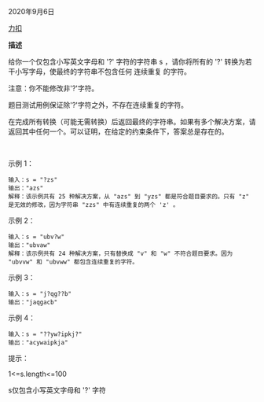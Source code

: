 2020年9月6日

[力扣](https://leetcode-cn.com/problems/replace-all-s-to-avoid-consecutive-repeating-characters)

**描述**

给你一个仅包含小写英文字母和 '?' 字符的字符串 s<var> </var>，请你将所有的 '?' 转换为若干小写字母，使最终的字符串不包含任何 连续重复 的字符。

注意：你不能修改非'?'字符。

题目测试用例保证除'?'字符之外，不存在连续重复的字符。

在完成所有转换（可能无需转换）后返回最终的字符串。如果有多个解决方案，请返回其中任何一个。可以证明，在给定的约束条件下，答案总是存在的。

 

示例 1：
```
输入：s = "?zs"
输出："azs"
解释：该示例共有 25 种解决方案，从 "azs" 到 "yzs" 都是符合题目要求的。只有 "z" 是无效的修改，因为字符串 "zzs" 中有连续重复的两个 'z' 。
```

示例 2：
```
输入：s = "ubv?w"
输出："ubvaw"
解释：该示例共有 24 种解决方案，只有替换成 "v" 和 "w" 不符合题目要求。因为 "ubvvw" 和 "ubvww" 都包含连续重复的字符。
```
示例 3：
```
输入：s = "j?qg??b"
输出："jaqgacb"
```
示例 4：
```
输入：s = "??yw?ipkj?"
输出："acywaipkja"
```

提示：

1<=s.length<=100

s仅包含小写英文字母和 '?' 字符
